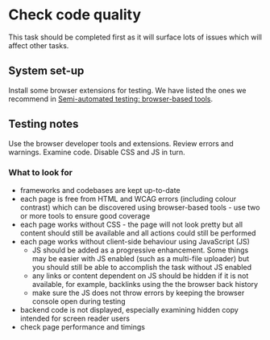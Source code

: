 # Check code quality

This task should be completed first as it will surface lots of issues which will affect other tasks.

## System set-up

Install some browser extensions for testing. We have listed the ones we recommend in [Semi-automated testing: browser-based tools](../semi-automated-testing.md).

## Testing notes

Use the browser developer tools and extensions. Review errors and warnings. Examine code. Disable CSS and JS in turn.

### What to look for

- frameworks and codebases are kept up-to-date
- each page is free from HTML and WCAG errors (including colour contrast) which can be discovered using browser-based tools - use two or more tools to ensure good coverage
- each page works without CSS - the page will not look pretty but all content should still be available and all actions could still be performed
- each page works without client-side behaviour using JavaScript (JS)
  - JS should be added as a progressive enhancement. Some things may be easier with JS enabled (such as a multi-file uploader) but you should still be able to accomplish the task without JS enabled
  - any links or content dependent on JS should be hidden if it is not available, for example, backlinks using the the browser back history
  - make sure the JS does not throw errors by keeping the browser console open during testing
- backend code is not displayed, especially examining hidden copy intended for screen reader users
- check page performance and timings
